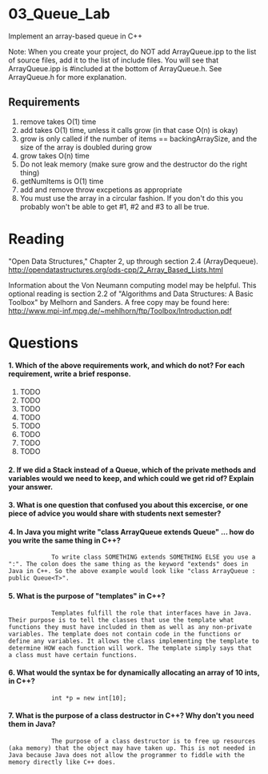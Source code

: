 03_Queue_Lab
============

Implement an array-based queue in C++

Note: When you create your project, do NOT add ArrayQueue.ipp to the list of source files, add it to the list of include files. You will see that ArrayQueue.ipp is #included at the bottom of ArrayQueue.h. See ArrayQueue.h for more explanation.

Requirements
------------

1. remove takes O(1) time
2. add takes O(1) time, unless it calls grow (in that case O(n) is okay)
3. grow is only called if the number of items == backingArraySize, and the size of the array is doubled during grow
4. grow takes O(n) time
5. Do not leak memory (make sure grow and the destructor do the right thing)
6. getNumItems is O(1) time
7. add and remove throw excpetions as appropriate
8. You must use the array in a circular fashion. If you don't do this you probably won't be able to get #1, #2 and #3 to all be true.

Reading
=======
"Open Data Structures," Chapter 2, up through section 2.4 (ArrayDequeue). http://opendatastructures.org/ods-cpp/2_Array_Based_Lists.html

Information about the Von Neumann computing model may be helpful. This optional reading is section 2.2 of "Algorithms and Data Structures: A Basic Toolbox" by Melhorn and Sanders. A free copy may be found here: http://www.mpi-inf.mpg.de/~mehlhorn/ftp/Toolbox/Introduction.pdf

Questions
=========

#### 1. Which of the above requirements work, and which do not? For each requirement, write a brief response.

1. TODO
2. TODO
3. TODO
4. TODO
5. TODO
6. TODO
7. TODO
8. TODO

#### 2. If we did a Stack instead of a Queue, which of the private methods and variables would we need to keep, and which could we get rid of? Explain your answer.

#### 3. What is one question that confused you about this excercise, or one piece of advice you would share with students next semester?

#### 4. In Java you might write "class ArrayQueue extends Queue" ... how do you write the same thing in C++?

				To write class SOMETHING extends SOMETHING ELSE you use a ":". The colon does the same thing as the keyword "extends" does in Java in C++. So the above example would look like "class ArrayQueue : public Queue<T>".
				
#### 5. What is the purpose of "templates" in C++?

				Templates fulfill the role that interfaces have in Java. Their purpose is to tell the classes that use the template what functions they must have included in them as well as any non-private variables. The template does not contain code in the functions or define any variables. It allows the class implementing the template to determine HOW each function will work. The template simply says that  a class must have certain functions.

#### 6. What would the syntax be for dynamically allocating an array of 10 ints, in C++?

				int *p = new int[10];

#### 7. What is the purpose of a class destructor in C++? Why don't you need them in Java?

				The purpose of a class destructor is to free up resources (aka memory) that the object may have taken up. This is not needed in Java because Java does not allow the programmer to fiddle with the memory directly like C++ does. 
